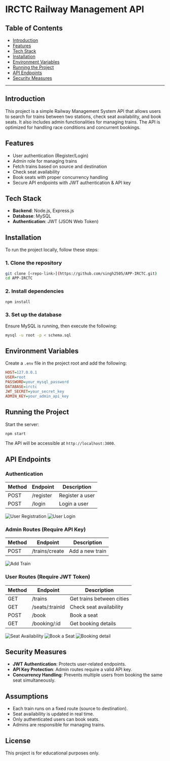 # IRCTC Railway Management API

## Table of Contents
- [Introduction](#introduction)
- [Features](#features)
- [Tech Stack](#tech-stack)
- [Installation](#installation)
- [Environment Variables](#environment-variables)
- [Running the Project](#running-the-project)
- [API Endpoints](#api-endpoints)
- [Security Measures](#security-measures)


---

## Introduction
This project is a simple Railway Management System API that allows users to search for trains between two stations, check seat availability, and book seats. It also includes admin functionalities for managing trains. The API is optimized for handling race conditions and concurrent bookings.

## Features
- User authentication (Register/Login)
- Admin role for managing trains
- Fetch trains based on source and destination
- Check seat availability
- Book seats with proper concurrency handling
- Secure API endpoints with JWT authentication & API key

## Tech Stack
- **Backend**: Node.js, Express.js
- **Database**: MySQL
- **Authentication**: JWT (JSON Web Token)

## Installation
To run the project locally, follow these steps:

### 1. Clone the repository
```sh
git clone [<repo-link>](https://github.com/singh2505/APP-IRCTC.git)
cd APP-IRCTC
```

### 2. Install dependencies
```sh
npm install
```

### 3. Set up the database
Ensure MySQL is running, then execute the following:
```sh
mysql -u root -p < schema.sql
```

## Environment Variables
Create a `.env` file in the project root and add the following:
```ini
HOST=127.0.0.1
USER=root
PASSWORD=your_mysql_password
DATABASE=irctc
JWT_SECRET=your_secret_key
ADMIN_KEY=your_admin_api_key
```

## Running the Project
Start the server:
```sh
npm start
```

The API will be accessible at `http://localhost:3000`.

## API Endpoints

### Authentication
| Method | Endpoint       | Description         |
|--------|--------------|--------------------|
| POST   | /register  | Register a user   |
| POST   | /login     | Login a user      |

![User Registration](screenshots/register.png)
![User Login](screenshots/login.png)

### Admin Routes (Require API Key)
| Method | Endpoint     | Description           |
|--------|-------------|----------------------|
| POST   | /trains/create  | Add a new train      |

![Add Train](screenshots/add_train.png)

### User Routes (Require JWT Token)
| Method | Endpoint          | Description                 |
|--------|------------------|----------------------------|
| GET    | /trains         | Get trains between cities  |
| GET    | /seats/:trainId | Check seat availability    |
| POST   | /book           | Book a seat               |
| GET    | /booking/:id    | Get booking details       |

![Seat Availability](screenshots/seat_availability.png)
![Book a Seat](screenshots/book_seat.png)
![Booking detail](screenshots/booking_detail.png)

## Security Measures
- **JWT Authentication**: Protects user-related endpoints.
- **API Key Protection**: Admin routes require a valid API key.
- **Concurrency Handling**: Prevents multiple users from booking the same seat simultaneously.

## Assumptions
- Each train runs on a fixed route (source to destination).
- Seat availability is updated in real time.
- Only authenticated users can book seats.
- Admins are responsible for managing trains.

## License
This project is for educational purposes only.
